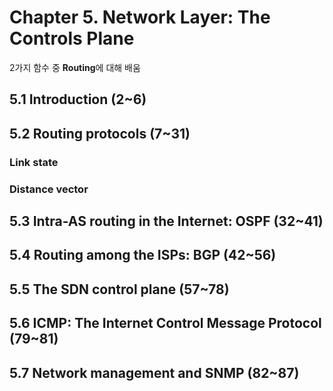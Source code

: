 # Chapter 5. Network Layer: The Controls Plane

2가지 함수 중 **Routing**에 대해 배움

## 5.1 Introduction (2~6)

## 5.2 Routing protocols (7~31)

### Link state

### Distance vector

## 5.3 Intra-AS routing in the Internet: OSPF (32~41)

## 5.4 Routing among the ISPs: BGP (42~56)

## 5.5 The SDN control plane (57~78)

## 5.6 ICMP: The Internet Control Message Protocol (79~81)

## 5.7 Network management and SNMP (82~87)

### 